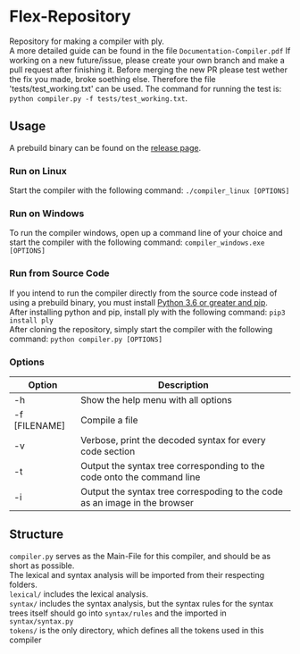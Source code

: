 # Flex-Repository

Repository for making a compiler with ply.  
A more detailed guide can be found in the file `Documentation-Compiler.pdf`
If working on a new future/issue, please create your own branch and make a pull request after finishing it. Before merging the new PR please test wether the fix you made, broke soething else. Therefore the file 'tests/test_working.txt' can be used. The command for running the test is:    
```python compiler.py -f tests/test_working.txt```.

## Usage
A prebuild binary can be found on the [release page](https://github.com/rxt30/flex_exercise/releases).
### Run on Linux
Start the compiler with the following command:
```./compiler_linux [OPTIONS]```
### Run on Windows
To run the compiler windows, open up a command line of your choice and start the compiler with the following command:
```compiler_windows.exe [OPTIONS]```
### Run from Source Code
If you intend to run the compiler directly from the source code instead of using a prebuild binary, you must install [Python 3.6 or greater and pip](https://www.python.org/downloads/release/python-395/).    
After installing python and pip, install ply with the following command:
```pip3 install ply```     
After cloning the repository, simply start the compiler with the following command:
```python compiler.py [OPTIONS]```
### Options
|Option|Description|
|---|---|
| -h | Show the help menu with all options |
| -f [FILENAME] | Compile a file |
| -v | Verbose, print the decoded syntax for every code section |
| -t | Output the syntax tree corresponding to the code onto the command line |
| -i | Output the syntax tree correspoding to the code as an image in the browser |

## Structure
`compiler.py` serves as the Main-File for this compiler, and should be as short as possible.    
The lexical and syntax analysis will be imported from their respecting folders.    
`lexical/` includes the lexical analysis.    
`syntax/` includes the syntax analysis, but the syntax rules for the syntax trees itself should go into `syntax/rules` and the imported in `syntax/syntax.py`    
`tokens/` is the only directory, which defines all the tokens used in this compiler    
